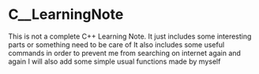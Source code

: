 # C__LearningNote
This is not a complete C++ Learning Note. It just includes some interesting parts or something need to be care of
It also includes some useful commands in order to prevent me from searching on internet again and again
I will also add some simple usual functions made by myself
